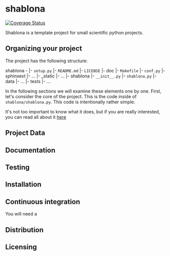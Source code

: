 # shablona

[![Coverage Status](https://coveralls.io/repos/arokem/shablona/badge.svg)](https://coveralls.io/r/arokem/shablona)


Shablona is a template project for small scientific python projects. 

## Organizing your project

The project has the following structure: 

shablona - 
		  |- `setup.py`
		  |- `README.md`
		  |- `LICENSE` 
		  |- doc
		  	|- `Makefile`
			|- `conf.py`
			|- sphinxext
				|- ... 
		  	|- _static 
				|- ...
		  |- shablona
		  	|- `__init__.py`
			|- `shablona.py`
		  	|- data
				|- ...
			|- tests
				|- ...

In the following sections we will examine these elements one by one. First, let's consider the core of the project. This is the code inside of `shablona/shablona.py`. This code is intentionally rather simple.

It's not too important to know what it does, but if you are really interested, you can read all about it [here](http//arokem.github.io/2014-08-12-learn-optimization.html)


## Project Data
## Documentation 
## Testing 

## Installation

## Continuous integration

You will need a 

## Distribution
## Licensing
